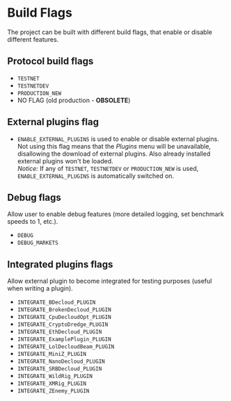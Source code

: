 # Build Flags

The project can be built with different build flags, that enable or disable different features.

## Protocol build flags
- `TESTNET`
- `TESTNETDEV`
- `PRODUCTION_NEW`
- NO FLAG (old production  - **OBSOLETE**)

## External plugins flag

- `ENABLE_EXTERNAL_PLUGINS` is used to enable or disable external plugins. Not using this flag means that the *Plugins* menu will be unavailable, disallowing the download of external plugins. Also already installed external plugins won't be loaded.<br>
*Notice:* If any of `TESTNET`, `TESTNETDEV` or `PRODUCTION_NEW` is used, `ENABLE_EXTERNAL_PLUGINS` is automatically switched on.

## Debug flags

Allow user to enable debug features (more detailed logging, set benchmark speeds to 1, etc.).

- `DEBUG`
- `DEBUG_MARKETS`

## Integrated plugins flags

Allow external plugin to become integrated for testing purposes (useful when writing a plugin).

- `INTEGRATE_BDecloud_PLUGIN`
- `INTEGRATE_BrokenDecloud_PLUGIN`
- `INTEGRATE_CpuDecloudOpt_PLUGIN`
- `INTEGRATE_CryptoDredge_PLUGIN`
- `INTEGRATE_EthDecloud_PLUGIN`
- `INTEGRATE_ExamplePlugin_PLUGIN`
- `INTEGRATE_LolDecloudBeam_PLUGIN`
- `INTEGRATE_MiniZ_PLUGIN`
- `INTEGRATE_NanoDecloud_PLUGIN`
- `INTEGRATE_SRBDecloud_PLUGIN`
- `INTEGRATE_WildRig_PLUGIN`
- `INTEGRATE_XMRig_PLUGIN`
- `INTEGRATE_ZEnemy_PLUGIN`
